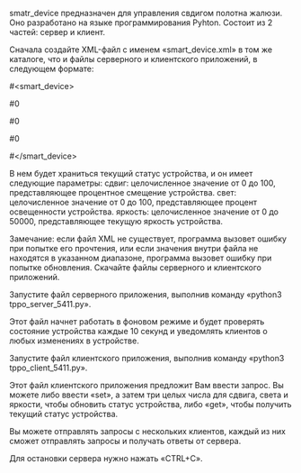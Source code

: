 smatr_device предназначен для управления свдигом полотна жалюзи. Оно разработано на языке программирования Pyhton. Состоит из 2 частей: сервер и клиент.

Сначала создайте XML-файл с именем «smart_device.xml» в том же каталоге, что и файлы серверного и клиентского приложений, в следующем формате:

#<smart_device>

#<shift>0</shift>

#<light>0</light>

#<brightness>0</brightness>

#</smart_device>

В нем будет храниться текущий статус устройства, и он имеет следующие параметры:
сдвиг: целочисленное значение от 0 до 100, представляющее процентное смещение устройства.
свет: целочисленное значение от 0 до 100, представляющее процент освещенности устройства.
яркость: целочисленное значение от 0 до 50000, представляющее текущую яркость устройства.

Замечание: если файл XML не существует, программа вызовет ошибку при попытке его прочтения, или если значения внутри файла не находятся в указанном диапазоне, программа вызовет ошибку при попытке обновления.
Скачайте файлы серверного и клиентского приложений.

Запустите файл серверного приложения, выполнив команду «python3 tppo_server_5411.py».

Этот файл начнет работать в фоновом режиме и будет проверять состояние устройства каждые 10 секунд и уведомлять клиентов о любых изменениях в устройстве.

Запустите файл клиентского приложения, выполнив команду «python3 tppo_client_5411.py».

Этот файл клиентского приложения предложит Вам ввести запрос. Вы можете либо ввести «set», а затем три целых числа для сдвига, света и яркости, чтобы обновить статус устройства, либо «get», чтобы получить текущий статус устройства.

Вы можете отправлять запросы с нескольких клиентов, каждый из них сможет отправлять запросы и получать ответы от сервера.

Для остановки сервера нужно нажать «CTRL+C».
